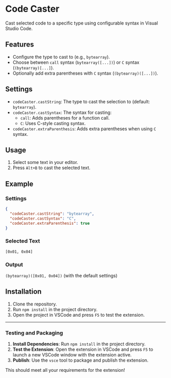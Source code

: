 # Code Caster

Cast selected code to a specific type using configurable syntax in Visual Studio Code.

## Features

- Configure the type to cast to (e.g., `bytearray`).
- Choose between `call` syntax (`bytearray([...])`) or `C` syntax (`(bytearray)[...]`).
- Optionally add extra parentheses with `C` syntax (`(bytearray)([...])`).

## Settings

- `codeCaster.castString`: The type to cast the selection to (default: `bytearray`).
- `codeCaster.castSyntax`: The syntax for casting:
  - `call`: Adds parentheses for a function call.
  - `C`: Uses C-style casting syntax.
- `codeCaster.extraParenthesis`: Adds extra parentheses when using `C` syntax.

## Usage

1. Select some text in your editor.
2. Press `Alt+B` to cast the selected text.

## Example

### Settings
```json
{
  "codeCaster.castString": "bytearray",
  "codeCaster.castSyntax": "C",
  "codeCaster.extraParenthesis": true
}
```

### Selected Text

`[0x01, 0x04]`

### Output

`(bytearray)([0x01, 0x04])` (with the default settings)

## Installation

1. Clone the repository.
2. Run `npm install` in the project directory.
3. Open the project in VSCode and press `F5` to test the extension.


---

### Testing and Packaging

1. **Install Dependencies**: Run `npm install` in the project directory.
2. **Test the Extension**: Open the extension in VSCode and press `F5` to launch a new VSCode window with the extension active.
3. **Publish**: Use the `vsce` tool to package and publish the extension.

This should meet all your requirements for the extension!

